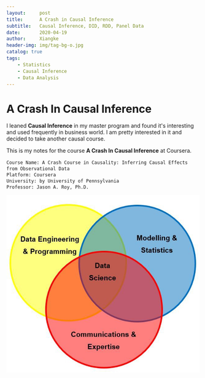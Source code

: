 ```yaml
---
layout:     post
title:      A Crash in Causal Inference
subtitle:   Causal Inference, DID, RDD, Panel Data
date:       2020-04-19
author:     Xiangke
header-img: img/tag-bg-o.jpg
catalog: true
tags:
    - Statistics
    - Causal Inference
    - Data Analysis
---
```





# A Crash In Causal Inference

I leaned **Causal Inference** in my master program and found it's interesting and used frequently in business world. I am pretty interested in it and decided to take another causal course. 

This is my notes for the course **A Crash In Causal Inference** at Coursera.



```
Course Name: A Crash Course in Causality: Inferring Causal Effects from Observational Data
Platform: Coursera
University: by University of Pennsylvania
Professor: Jason A. Roy, Ph.D.
```



![1Pb5uD-20200119233317669](2020-01-17-Data-Analysis-Resource.assets/1Pb5uD-20200119233317669.jpg)